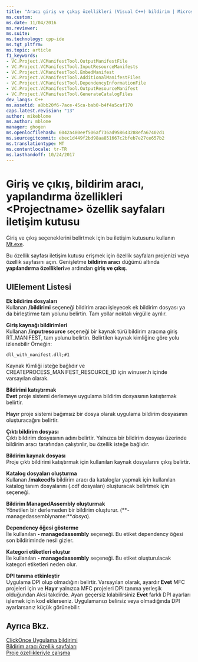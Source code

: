 ```yaml
---
title: "Aracı giriş ve çıkış özellikleri (Visual C++) bildirim | Microsoft Docs"
ms.custom: 
ms.date: 11/04/2016
ms.reviewer: 
ms.suite: 
ms.technology: cpp-ide
ms.tgt_pltfrm: 
ms.topic: article
f1_keywords:
- VC.Project.VCManifestTool.OutputManifestFile
- VC.Project.VCManifestTool.InputResourceManifests
- VC.Project.VCManifestTool.EmbedManifest
- VC.Project.VCManifestTool.AdditionalManifestFiles
- VC.Project.VCManifestTool.DependencyInformationFile
- VC.Project.VCManifestTool.OutputResourceManifest
- VC.Project.VCManifestTool.GenerateCatalogFiles
dev_langs: C++
ms.assetid: a8bb20f6-7ace-45ca-bab0-b4f4a5caf170
caps.latest.revision: "13"
author: mikeblome
ms.author: mblome
manager: ghogen
ms.openlocfilehash: 6042a480eef506af736ad958643288efa67402d1
ms.sourcegitcommit: ebec1d449f2bd98aa851667c2bfeb7e27ce657b2
ms.translationtype: MT
ms.contentlocale: tr-TR
ms.lasthandoff: 10/24/2017
---
```

# <a name="input-and-output-manifest-tool-configuration-properties-ltprojectnamegt-property-pages-dialog-box"></a>Giriş ve çıkış, bildirim aracı, yapılandırma özellikleri &lt;Projectname&gt; özellik sayfaları iletişim kutusu
Giriş ve çıkış seçeneklerini belirtmek için bu iletişim kutusunu kullanın [Mt.exe](http://msdn.microsoft.com/library/aa375649).  
  
 Bu özellik sayfası iletişim kutusu erişmek için özellik sayfaları projenizi veya özellik sayfasını açın. Genişletme **bildirim aracı** düğümü altında **yapılandırma özellikleri**ve ardından **giriş ve çıkış**.  
  
## <a name="uielement-list"></a>UIElement Listesi  
 **Ek bildirim dosyaları**  
 Kullanan **/bildirimi** seçeneği bildirim aracı işleyecek ek bildirim dosyası ya da birleştirme tam yolunu belirtin. Tam yollar noktalı virgülle ayrılır.  
  
 **Giriş kaynağı bildirimleri**  
 Kullanan **/inputresource** seçeneği bir kaynak türü bildirim aracına giriş RT_MANIFEST, tam yolunu belirtin. Belirtilen kaynak kimliğine göre yolu izlenebilir Örneğin:  
  
 `dll_with_manifest.dll;#1`  
  
 Kaynak Kimliği isteğe bağlıdır ve CREATEPROCESS_MANIFEST_RESOURCE_ID için winuser.h içinde varsayılan olarak.  
  
 **Bildirimi katıştırmak**  
 **Evet** proje sistemi derlemeye uygulama bildirim dosyasının katıştırmak belirtir.  
  
 **Hayır** proje sistemi bağımsız bir dosya olarak uygulama bildirim dosyasının oluşturacağını belirtir.  
  
 **Çıktı bildirim dosyası**  
 Çıktı bildirim dosyasının adını belirtir. Yalnızca bir bildirim dosyası üzerinde bildirim aracı tarafından çalıştırılır, bu özellik isteğe bağlıdır.  
  
 **Bildirim kaynak dosyası**  
 Proje çıktı bildirimi katıştırmak için kullanılan kaynak dosyalarını çıkış belirtir.  
  
 **Katalog dosyaları oluşturma**  
 Kullanan **/makecdfs** bildirim aracı da kataloglar yapmak için kullanılan katalog tanım dosyalarını (.cdf dosyaları) oluşturacak belirtmek için seçeneği.  
  
 **Bildirim ManagedAssembly oluşturmak**  
 Yönetilen bir derlemeden bir bildirim oluşturur. (**- managedassemblyname:***dosya*).  
  
 **Dependency öğesi gösterme**  
 İle kullanılan **- managedassembly** seçeneği. Bu etiket dependency öğesi son bildiriminde nesil gizler.  
  
 **Kategori etiketleri oluştur**  
 İle kullanılan **- managedassembly** seçeneği. Bu etiket oluşturulacak kategori etiketleri neden olur.  
  
 **DPI tanıma etkinleştir**  
 Uygulama DPI olup olmadığını belirtir. Varsayılan olarak, ayardır **Evet** MFC projeleri için ve **Hayır** yalnızca MFC projeleri DPI tanıma yerleşik olduğundan Aksi takdirde. Ayarı geçersiz kılabilirsiniz **Evet** farklı DPI ayarları işlemek için kod eklerseniz. Uygulamanızı belirsiz veya olmadığında DPI ayarlarsanız küçük görünebilir.  
  
## <a name="see-also"></a>Ayrıca Bkz.  
 [ClickOnce Uygulama bildirimi](/visualstudio/deployment/clickonce-application-manifest)   
 [Bildirim aracı özellik sayfaları](../ide/manifest-tool-property-pages.md)   
 [Proje özellikleriyle çalışma](../ide/working-with-project-properties.md)   